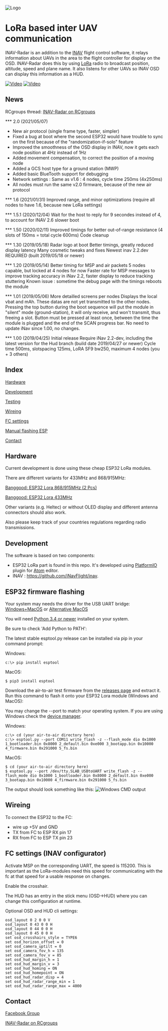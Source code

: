 ![Logo](https://github.com/mistyk/inavradar-ESP32/raw/master/docs/logo.png)

# LoRa based inter UAV communication

INAV-Radar is an addition to the [INAV](https://github.com/iNavFlight/inav) flight control software, it relays information about UAVs in the area to the flight controller for display on the OSD. INAV-Radar does this by using [LoRa](https://en.wikipedia.org/wiki/LoRa) radio to broadcast position, altitude, speed and plane name. It also listens for other UAVs so INAV OSD  can display this information as a HUD.

[![Video](https://github.com/mistyk/inavradar-ESP32/raw/master/docs/video.png)](https://www.youtube.com/watch?v=7ww0YOGN7F0)
[![Video](https://github.com/Pairan/ESP32-INAV-Radar/raw/master/assets/inav-radar-teaser.png)](https://youtu.be/7XJ1eJVgmeg)

## News

RCgroups thread: [INAV-Radar on RCgroups](https://www.rcgroups.com/forums/showthread.php?3304673-iNav-Radar-ESP32-LoRa-modems)

*** 2.0 (2021/05/07)
- New air protocol (single frame type, faster, simpler)
- Fixed a bug at boot where the second ESP32 would have trouble to sync on the first because of the "randomization-if-solo" feature
- Improved the smoothness of the OSD display in INAV, now it gets each node position at 4Hz instead of 1Hz
- Added movement compensation, to correct the position of a moving node
- Added a GCS host type for a ground station (MWP)
- Added basic BlueTooth support for debugging
- Network settings : Same as v1.6 : 4 nodes, cycle time 250ms (4x250ms)
- All nodes must run the same v2.0 firmware, because of the new air protocol

*** 1.6 (2021/01/31)
Improved range, and minor optimizations (require all nodes to have 1.6, because new LoRa settings)

*** 1.5.1 (2020/12/04)
Wait for the host to reply for 9 secondes instead of 4, to account for INAV 2.6 slower boot

*** 1.50 (2020/02/11)
Improved timings for better out-of-range resistance (4 slots of 150ms = total cycle 600ms)
Code cleanup

*** 1.30 (2019/05/18)
Radar logo at boot
Better timings, greatly reduced display latency
Many cosmetic tweaks and fixes
Newest inav 2.2.dev REQUIRED (built 2019/05/18 or newer)

*** 1.20 (2019/05/14)
Better timing for MSP and air packets
5 nodes capable, but locked at 4 nodes for now
Faster rate for MSP messages to improve tracking accuracy
in iNav 2.2, faster display to reduce tracking stuttering
Known issue : sometime the debug page with the timings
reboots the module

*** 1.01 (2019/05/06)
More detailled screens per nodes
Displays the local vbat and mAh. These datas are not yet transmitted to the other nodes.
Pressing the top button during the boot sequence will put the module in "silent" mode (ground-station), it will only receive, and won't transmit, thus freeing a slot. Button must be pressed at least once, between the time the module is plugged and the end of the SCAN progress bar.
No need to update iNav since 1.00, no changes.

*** 1.00 (2019/04/25)
Initial release
Require iNav 2.2-dev, including the latest version for the Hud branch (build date 2019/04/27 or newer)
Cycle time 500ms, slotspacing 125ms, LoRA SF9 bw250, maximum 4 nodes (you + 3 others)

## Index

[Hardware](#hardware)

[Development](#development)

[Testing](#testing)

[Wireing](#Wireing)

[FC settings](#FC-settings)

[Manual flashing ESP](#manual)

[Contact](#contact)

## Hardware

Current development is done using these cheap ESP32 LoRa modules.

There are different variants for 433MHz and 868/915MHz:

[Banggood: ESP32 Lora 868/915MHz (2 Pcs)](http://bit.ly/inav-radar-lora32)

[Banggood: ESP32 Lora 433MHz](http://bit.ly/inav-radar-lora32-433)

Other variants (e.g. Heltec) or without OLED display and different antenna connectors should also work.

Also please keep track of your countries regulations regarding radio transmissions.

## Development

The software is based on two components:
- ESP32 LoRa part is found in this repo.
It's developed using [PlatformIO](https://platformio.org/) plugin for [Atom](https://atom.io/) editor.
- INAV : https://github.com/iNavFlight/inav.

## ESP32 firmware flashing

Your system may needs the driver for the USB UART bridge:
[Windows+MacOS](https://www.silabs.com/products/development-tools/software/usb-to-uart-bridge-vcp-drivers)
 or [Alternative MacOS](https://github.com/adrianmihalko/ch340g-ch34g-ch34x-mac-os-x-driver)

You will need [Python 3.4 or newer](https://www.python.org/downloads/) installed on your system.

Be sure to check 'Add Python to PATH':

The latest stable esptool.py release can be installed via pip in your command prompt:

Windows:
```
c:\> pip install esptool
```

MacOS:
```
$ pip3 install esptool
```

Download the air-to-air test firmware from the [releases page](https://www.dropbox.com/sh/0740du809y4liqe/AAD-bmQUqqSrfKlIDKxQgIcSa?dl=0)
and extract it. Run this command to flash it onto your ESP32 Lora module (Windows and MacOS):

You may change the --port to match your operating system. If you are using Windows check the [device manager](https://github.com/mistyk/inavradar-ESP32/raw/master/docs/devManager.PNG).

Windows:
```
c:\> cd (your air-to-air directory here)
c:\> esptool.py --port COM11 write_flash -z --flash_mode dio 0x1000 1_bootloader.bin 0x8000 2_default.bin 0xe000 3_bootapp.bin 0x10000 4_firmware.bin 0x291000 5_fs.bin
```

MacOS:
```
$ cd (your air-to-air directory here)
$ esptool.py --port /dev/tty.SLAB_USBtoUART write_flash -z --flash_mode dio 0x1000 1_bootloader.bin 0x8000 2_default.bin 0xe000 3_bootapp.bin 0x10000 4_firmware.bin 0x291000 5_fs.bin

```

The output should look something like this:
![Windows CMD output](https://github.com/mistyk/inavradar-ESP32/raw/master/docs/cmd.PNG)


## Wireing

To connect the ESP32 to the FC:
- wire up +5V and GND
- TX from FC to ESP RX pin 17
- RX from FC to ESP TX pin 23

## FC settings (INAV configurator)

Activate MSP on the corresponding UART, the speed is 115200. This is important as the LoRa-modules need this speed for communicating with the fc at that speed for a usable response on changes.

Enable the crosshair.

The HUD has an entry in the stick menu (OSD->HUD) where you can change this configuration at runtime.

Optional OSD and HUD cli settings:
```
osd_layout 0 2 0 0 V       
osd_layout 0 43 0 0 H      
osd_layout 0 44 0 0 H      
osd_layout 0 45 0 0 H 
set osd_crosshairs_style = TYPE6
set osd_horizon_offset = 0
set osd_camera_uptilt = 0
set osd_camera_fov_h = 135
set osd_camera_fov_v = 85
set osd_hud_margin_h = 1
set osd_hud_margin_v = 3
set osd_hud_homing = ON
set osd_hud_homepoint = ON
set osd_hud_radar_disp = 4
set osd_hud_radar_range_min = 1
set osd_hud_radar_range_max = 4000
```

## Contact

[Facebook Group](https://www.facebook.com/groups/360607501179901/)

[INAV-Radar on RCgroups](https://www.rcgroups.com/forums/showthread.php?3304673-iNav-Radar-ESP32-LoRa-modems)




